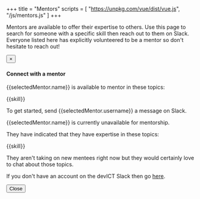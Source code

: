 +++
title = "Mentors"
scripts = [
  "https://unpkg.com/vue/dist/vue.js",
  "/js/mentors.js"
]
+++

Mentors are available to offer their expertise to others. Use this page to
search for someone with a specific skill then reach out to them on Slack.
Everyone listed here has explicitly volunteered to be a mentor so don't
hesitate to reach out!

<div id="mentors">
<div id="contact-mentor-modal" class="modal" tabindex="-1" role="dialog">
  <div class="modal-dialog" role="document">
    <div class="modal-content">
      <div class="modal-header">
        <button type="button" class="close" data-dismiss="modal" aria-label="Close"><span aria-hidden="true">&times;</span></button>
        <h4 class="modal-title">Connect with a mentor</h4>
      </div>
      <div class="modal-body" v-if="selectedMentor">
        <div v-if="selectedMentor.isAvailable">
          <p>{{selectedMentor.name}} is available to mentor in these topics:</p>
          <p class="skills">
            <span class="label label-default" style="display: inline-block; margin-right: 4px;" v-for="skill in selectedMentor.skills">{{skill}}</span>
          </p>
          <p>To get started, <a :href="selectedMentor.slackUrl" target="_blank">send {{selectedMentor.username}} a message on Slack</a>.</p>
        </div>
        <div v-else>
          <p>{{selectedMentor.name}} is currently unavailable for mentorship.</p>
          <p>They have indicated that they have expertise in these topics:</p>
          <p class="skills">
            <span class="label label-default" style="display: inline-block; margin-right: 4px;" v-for="skill in selectedMentor.skills">{{skill}}</span>
          </p>
          <p>They aren't taking on new mentees right now but they would certainly love to chat about those topics.</p>
        </div>
        <p>If you don't have an account on the devICT Slack then go
          <a href="https://devict-slackin.herokuapp.com/" target="_blank" title="Get an invite for devICT slack">here</a>.</p>
      </div>
      <div class="modal-footer">
        <button type="button" class="btn btn-default" data-dismiss="modal">Close</button>
      </div>
    </div><!-- /.modal-content -->
  </div><!-- /.modal-dialog -->
</div><!-- /.modal -->
  <template v-if="mentors.length > 0">
    <div class="well" style="margin: 30px 0;">
        <form id="search">
          <div class="form-group">
            <input class="form-control" placeholder="Search by skill" name="query" v-model="searchQuery" v-on:keyup.esc="clearSearchQuery">
          </div>
          <div class="form-group">
            <label>
              <input type="checkbox" v-model="showOnlyAvailable"> Show only available mentors
            </label>
          </div>
        </form>
    </div>
    <template v-if="filteredMentors[0] && filteredMentors[0].length > 0">
      <div class="row">
        <div class="col-sm-6" v-for="column in filteredMentors">
          <div class="mentor panel panel-default" v-for="mentor in column">
            <div class="panel-body">
              <div class="media">
                <div class="media-left">
                  <a href="#" v-on:click="openContactDialog(mentor.username, $event)" title="Connect with them">                  
                    <img v-if="mentor.avatar" class="media-object" :src="mentor.avatar" :alt="mentor.name" style="width: 64px; height: auto;">                    
                    <div v-else style="width: 64px; height: 64px; background: #eee; position: relative; overflow: hidden;">
                      <i class="fa fa-user fa-4x fa-stack-1x" style="color: #aaa;" aria-hidden="true"></i>
                    </div>
                    <div v-if="mentor.isAvailable" class="availability">Available</div>
                    <div v-else="mentor.isAvailable" class="availability availability-taken">Taken</div>
                  </a>
                </div>
                <div class="media-body">
                  <h2 class="media-heading h4" v-on:click="openContactDialog(mentor.username, $event)" role="button">{{mentor.name}}</h2>
                  <small class="text-muted">
                    <a :href="mentor.slackUrl" title="Connect with them on Slack" target="_blank">{{mentor.username}}</a>
                  </small>
                  <div class="skills">
                    <span class="label label-default" style="display: inline-block; margin-right: 4px;" v-for="skill in mentor.skills">{{skill}}</span>
                  </div>
                </div>
              </div>
            </div>
          </div>
        </div>
      </div>
    </template>
    <template v-else>
      <div class="alert alert-info">
        Sorry, we couldn't find any mentors matching your skill criteria, try refining your search.
      </div>
    </template>
  </template>
  <template v-else>
    <div class="text-center">
      <i class="fa fa-cog fa-spin fa-5x" aria-hidden="true"></i>
    </div>
  </template>
</div>
